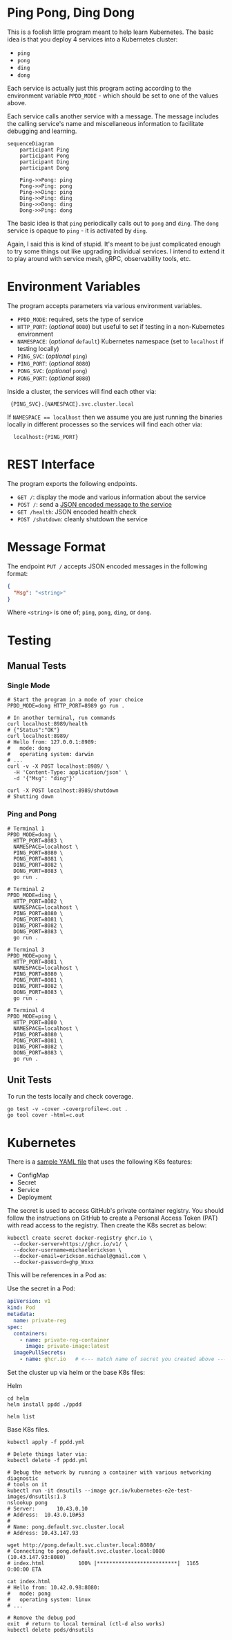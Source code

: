 # Ping Pong, Ding Dong

This is a foolish little program meant to help learn Kubernetes. The basic
idea is that you deploy 4 services into a Kubernetes cluster:

- `ping`
- `pong`
- `ding`
- `dong`

Each service is actually just this program acting according to the environment
variable `PPDD_MODE` - which should be set to one of the values above.

Each service calls another service with a message. The message includes the
calling service's name and miscellaneous information to facilitate debugging
and learning.

```mermaid
sequenceDiagram
    participant Ping
    participant Pong
    participant Ding
    participant Dong
    
    Ping->>Pong: ping
    Pong->>Ping: pong
    Ping->>Ding: ping
    Ding->>Ping: ding
    Ding->>Dong: ding
    Dong->>Ping: dong
```

The basic idea is that `ping` periodically calls out to `pong` and `ding`.
The `dong` service is opaque to `ping` - it is activated by `ding`.

Again, I said this is kind of stupid. It's meant to be just complicated enough 
to try some things out like upgrading individual services. I intend to extend
it to play around with service mesh, gRPC, observability tools, etc.

# Environment Variables

The program accepts parameters via various environment variables.

- `PPDD_MODE`: required, sets the type of service
- `HTTP_PORT`: (_optional_ `8080`) but useful to set if testing in a
   non-Kubernetes environment
- `NAMESPACE`: (_optional_ `default`) Kubernetes namespace (set to `localhost`
   if testing locally)
- `PING_SVC`: (_optional_ `ping`)
- `PING_PORT`: (_optional_ `8080`)
- `PONG_SVC`: (_optional_ `pong`)
- `PONG_PORT`: (_optional_ `8080`)

Inside a cluster, the services will find each other via:

```text
 {PING_SVC}.{NAMESPACE}.svc.cluster.local
```

If `NAMESPACE == localhost` then we assume you are just running the binaries
locally in different processes so the services will find each other via:

```text
  localhost:{PING_PORT}
```

# REST Interface

The program exports the following endpoints.

- `GET /`: display the mode and various information about the service
- `POST /`: send a [JSON encoded message to the service](#message-format) 
- `GET /health`: JSON encoded health check
- `POST /shutdown`: cleanly shutdown the service

# Message Format

The endpoint `PUT /` accepts JSON encoded messages in the following format:

```json
{
  "Msg": "<string>"
}
```

Where `<string>` is one of; `ping`, `pong`, `ding`, or `dong`.

# Testing

## Manual Tests

### Single Mode
```shell
# Start the program in a mode of your choice
PPDD_MODE=dong HTTP_PORT=8989 go run .

# In another terminal, run commands
curl localhost:8989/health
# {"Status":"OK"}
curl localhost:8989/
# Hello from: 127.0.0.1:8989:
#   mode: dong
#   operating system: darwin
# ...
curl -v -X POST localhost:8989/ \
  -H 'Content-Type: application/json' \
  -d '{"Msg": "ding"}'

curl -X POST localhost:8989/shutdown
# Shutting down
```

### Ping and Pong

```shell
# Terminal 1
PPDD_MODE=dong \
  HTTP_PORT=8083 \
  NAMESPACE=localhost \
  PING_PORT=8080 \
  PONG_PORT=8081 \
  DING_PORT=8082 \
  DONG_PORT=8083 \
  go run .

# Terminal 2
PPDD_MODE=ding \
  HTTP_PORT=8082 \
  NAMESPACE=localhost \
  PING_PORT=8080 \
  PONG_PORT=8081 \
  DING_PORT=8082 \
  DONG_PORT=8083 \
  go run .

# Terminal 3
PPDD_MODE=pong \
  HTTP_PORT=8081 \
  NAMESPACE=localhost \
  PING_PORT=8080 \
  PONG_PORT=8081 \
  DING_PORT=8082 \
  DONG_PORT=8083 \
  go run .

# Terminal 4
PPDD_MODE=ping \
  HTTP_PORT=8080 \
  NAMESPACE=localhost \
  PING_PORT=8080 \
  PONG_PORT=8081 \
  DING_PORT=8082 \
  DONG_PORT=8083 \
  go run .
```

## Unit Tests
To run the tests locally and check coverage.

```shell
go test -v -cover -coverprofile=c.out .
go tool cover -html=c.out

```


# Kubernetes

There is a [sample YAML file](./k8s/ppdd.yml) that uses the following K8s
features:

- ConfigMap
- Secret
- Service
- Deployment

The secret is used to access GitHub's private container registry. You should
follow the instructions on GitHub to create a Personal Access Token (PAT) with
read access to the registry. Then create the K8s secret as below:

```shell
kubectl create secret docker-registry ghcr.io \
  --docker-server=https://ghcr.io/v1/ \
  --docker-username=michaelerickson \
  --docker-email=erickson.michael@gmail.com \
  --docker-password=ghp_Wxxx
```

This will be references in a Pod as:

Use the secret in a Pod:

```yaml
apiVersion: v1
kind: Pod
metadata:
  name: private-reg
spec:
  containers:
    - name: private-reg-container
      image: private-image:latest
  imagePullSecrets:
    - name: ghcr.io   # <--- match name of secret you created above ---
```

Set the cluster up via helm or the base K8s files:

Helm
```shell
cd helm
helm install ppdd ./ppdd

helm list

```

Base K8s files.

```shell
kubectl apply -f ppdd.yml

# Delete things later via:
kubectl delete -f ppdd.yml

# Debug the network by running a container with various networking diagnostic
# tools on it
kubectl run -it dnsutils --image gcr.io/kubernetes-e2e-test-images/dnsutils:1.3
nslookup pong
# Server:		10.43.0.10
# Address:	10.43.0.10#53
# 
# Name:	pong.default.svc.cluster.local
# Address: 10.43.147.93

wget http://pong.default.svc.cluster.local:8080/
# Connecting to pong.default.svc.cluster.local:8080 (10.43.147.93:8080)
# index.html           100% |**************************|  1165   0:00:00 ETA

cat index.html
# Hello from: 10.42.0.98:8080:
#   mode: pong
#   operating system: linux
# ...

# Remove the debug pod
exit  # return to local terminal (ctl-d also works)
kubectl delete pods/dnsutils
```
